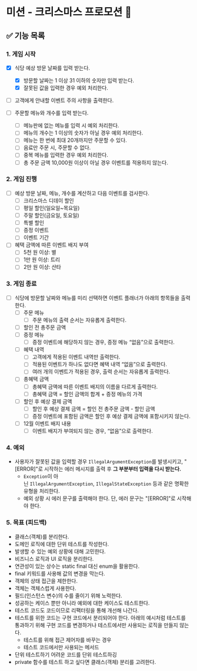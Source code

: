 # 미션 - 크리스마스 프로모션 🎄

## ✅ 기능 목록

### 1. 게임 시작

- [X] 식당 예상 방문 날짜를 입력 받는다.
    - [X] 방문할 날짜는 1 이상 31 이하의 숫자만 입력 받는다.
    - [X] 잘못된 값을 입력한 경우 예외 처리한다.

- [ ] 고객에게 안내할 이벤트 주의 사항을 출력한다.

- [ ] 주문할 메뉴와 개수를 입력 받는다.
    - [ ] 메뉴판에 없는 메뉴를 입력 시 예외 처리한다.
    - [ ] 메뉴의 개수는 1 이상의 숫자가 아닐 경우 예외 처리한다.
    - [ ] 메뉴는 한 번에 최대 20개까지만 주문할 수 있다.
    - [ ] 음료만 주문 시, 주문할 수 없다.
    - [ ] 중복 메뉴를 입력한 경우 예외 처리한다.
    - [ ] 총 주문 금액 10,000원 이상이 아닐 경우 이벤트를 적용하지 않는다.

### 2. 게임 진행

- [ ] 예상 방문 날짜, 메뉴, 개수를 계산하고 다음 이벤트를 검사한다.
    - [ ] 크리스마스 디데이 할인
    - [ ] 평일 할인(일요일~목요일)
    - [ ] 주말 할인(금요일, 토요일)
    - [ ] 특별 할인
    - [ ] 증정 이벤트
    - [ ] 이벤트 기간

- [ ] 혜택 금액에 따른 이벤트 배지 부여
    - [ ] 5천 원 이상: 별
    - [ ] 1만 원 이상: 트리
    - [ ] 2만 원 이상: 산타

### 3. 게임 종료

- [ ] 식당에 방문할 날짜와 메뉴를 미리 선택하면 이벤트 플래너가 아래의 항목들을 출력한다.
    - [ ] 주문 메뉴
        - [ ] 주문 메뉴의 출력 순서는 자유롭게 출력한다.
    - [ ] 할인 전 총주문 금액
    - [ ] 증정 메뉴
        - [ ] 증정 이벤트에 해당하지 않는 경우, 증정 메뉴 “없음”으로 출력한다.
    - [ ] 혜택 내역
        - [ ] 고객에게 적용된 이벤트 내역만 출력한다.
        - [ ] 적용된 이벤트가 하나도 없다면 혜택 내역 “없음”으로 출력한다.
        - [ ] 여러 개의 이벤트가 적용된 경우, 출력 순서는 자유롭게 출력한다.
    - [ ] 총혜택 금액
        - [ ] 총혜택 금액에 따른 이벤트 배지의 이름을 다르게 출력한다.
        - [ ] 총혜택 금액 = 할인 금액의 합계 + 증정 메뉴의 가격
    - [ ] 할인 후 예상 결제 금액
        - [ ] 할인 후 예상 결제 금액 = 할인 전 총주문 금액 - 할인 금액
        - [ ] 증정 이벤트에 포함된 금액은 할인 후 예상 결제 금액에 포함시키지 않는다.
    - [ ] 12월 이벤트 배지 내용
        - [ ] 이벤트 배지가 부여되지 않는 경우, “없음”으로 출력한다.

### 4. 예외

- 사용자가 잘못된 값을 입력할 경우 `IllegalArgumentException`를 발생시키고, "[ERROR]"로 시작하는 에러 메시지를 출력 후 **그 부분부터 입력을 다시 받는다.**
    - `Exception`이 아닌 `IllegalArgumentException`, `IllegalStateException` 등과 같은 명확한 유형을 처리한다.
    - 예외 상황 시 에러 문구를 출력해야 한다. 단, 에러 문구는 "[ERROR]"로 시작해야 한다.

### 5. 목표 (피드백)

- 클래스(객체)를 분리한다.
- 도메인 로직에 대한 단위 테스트를 작성한다.
- 발생할 수 있는 예외 상황에 대해 고민한다.
- 비즈니스 로직과 UI 로직을 분리한다.
- 연관성이 있는 상수는 static final 대신 enum을 활용한다.
- final 키워드를 사용해 값의 변경을 막는다.
- 객체의 상태 접근을 제한한다.
- 객체는 객체스럽게 사용한다.
- 필드(인스턴스 변수)의 수를 줄이기 위해 노력한다.
- 성공하는 케이스 뿐만 아니라 예외에 대한 케이스도 테스트한다.
- 테스트 코드도 코드이므로 리팩터링을 통해 개선해 나간다.
- 테스트를 위한 코드는 구현 코드에서 분리되어야 한다. 아래의 예시처럼 테스트를 통과하기 위해 구현 코드를 변경하거나 테스트에서만 사용되는 로직을 만들지 않는다.
    - 테스트를 위해 접근 제어자를 바꾸는 경우
    - 테스트 코드에서만 사용되는 메서드
- 단위 테스트하기 어려운 코드를 단위 테스트하깅
- private 함수를 테스트 하고 싶다면 클래스(객체) 분리를 고려한다.